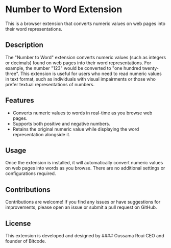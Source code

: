 # Number to Word Extension

This is a browser extension that converts numeric values on web pages into their word representations.

## Description

The "Number to Word" extension converts numeric values (such as integers or decimals) found on web pages into their word representations. For example, the number "123" would be converted to "one hundred twenty-three". This extension is useful for users who need to read numeric values in text format, such as individuals with visual impairments or those who prefer textual representations of numbers.

## Features

- Converts numeric values to words in real-time as you browse web pages.
- Supports both positive and negative numbers.
- Retains the original numeric value while displaying the word representation alongside it.

## Usage

Once the extension is installed, it will automatically convert numeric values on web pages into words as you browse. There are no additional settings or configurations required.

## Contributions

Contributions are welcome! If you find any issues or have suggestions for improvements, please open an issue or submit a pull request on GitHub.

## License

This extension is developed and designed by #### Oussama Roui CEO and founder of Bitcode.
